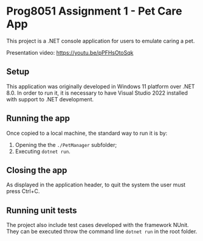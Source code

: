 # Prog8051 Assignment 1 - Pet Care App

This project is a .NET console application for users to emulate caring a pet. 

Presentation video:
https://youtu.be/pPFHsOtoSqk

## Setup
This application was originally developed in Windows 11 platform over .NET 8.0. In order to run it, it is necessary to have Visual Studio 2022 installed with support to .NET development.

## Running the app
Once copied to a local machine, the standard way to run it is by:
1. Opening the the `./PetManager` subfolder;
2. Executing `dotnet run`.

## Closing the app
As displayed in the application header, to quit the system the user must press Ctrl+C.

## Running unit tests
The project also include test cases developed with the framework NUnit. They can be executed throw the command line `dotnet run` in the root folder.
